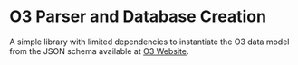 <h1>O3 Parser and Database Creation</h1>

A simple library with limited dependencies to instantiate the O3 data model from the JSON schema available at <a href="https://aapmbdsc.azurewebsites.net/Home/Downloads">O3 Website</a>.
